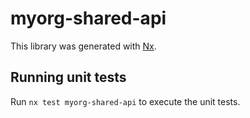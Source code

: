 # myorg-shared-api

This library was generated with [Nx](https://nx.dev).

## Running unit tests

Run `nx test myorg-shared-api` to execute the unit tests.
